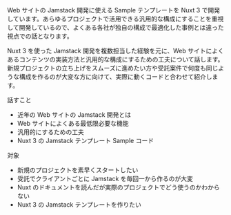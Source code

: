 Web サイトの Jamstack 開発に使える Sample テンプレートを Nuxt 3 で開発しています。あらゆるプロジェクトで活用できる汎用的な構成にすることを重視して開発しているので、よくある各社が独自の構成で最適化した事例とは違った視点での話となります。

Nuxt 3 を使った Jamstack 開発を複数担当した経験を元に、Web サイトによくあるコンテンツの実装方法と汎用的な構成にするための工夫について話します。新規プロジェクトの立ち上げをスムーズに進めたい方や受託案件で何度も同じような構成を作るのが大変な方に向けて、実際に動くコードと合わせて紹介します。

話すこと

- 近年の Web サイトの Jamstack 開発とは
- Web サイトによくある最低限必要な機能
- 汎用的にするための工夫
- Nuxt 3 の Jamstack テンプレート Sample コード

対象

- 新規のプロジェクトを素早くスタートしたい
- 受託でクライアントごとに Jamstack を毎回一から作るのが大変
- Nuxt のドキュメントを読んだが実際のプロジェクトでどう使うのかわからない
- Nuxt 3 の Jamstack テンプレートを作りたい
